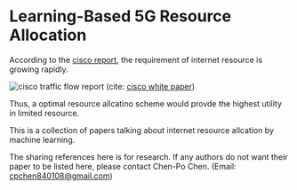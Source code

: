 # Learning-Based 5G Resource Allocation

According to the [cisco report](https://www.cisco.com/c/en/us/solutions/service-provider/visual-networking-index-vni/index.html?CAMPAIGN=MobileVNI2015&COUNTRY_SITE=us&POSITION=PR&REFERRING_SITE=SocialMedia&CREATIVE=PR+to+VNI+page&_ga=1.140386291.1192185982.1416847838#~stickynav=1), the requirement of internet resource is growing rapidly.

![cisco traffic flow report](https://www.cisco.com/c/dam/en/us/solutions/collateral/service-provider/visual-networking-index-vni/mobile-white-paper-c11-520862.doc/_jcr_content/renditions/mobile-white-paper-c11-520862_2.jpg)
(cite: [cisco white paper](https://www.cisco.com/c/en/us/solutions/collateral/service-provider/visual-networking-index-vni/mobile-white-paper-c11-520862.html))

Thus, a optimal resource allcatino scheme would provde the highest utility in limited resource.

This is a collection of papers talking about internet resource allcation by machine learning.

The sharing references here is for research. If any authors do not want their paper to be listed here, please contact Chen-Po Chen. (Email: cpchen840108@gmail.com)
